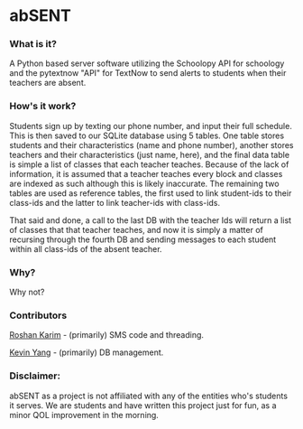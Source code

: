 # abSENT

### What is it?
A Python based server software utilizing the Schoolopy API for schoology and the pytextnow "API" for TextNow to send alerts to students when their teachers are absent. 

### How's it work?
Students sign up by texting our phone number, and input their full schedule. This is then saved to our SQLite database using 5 tables. One table stores students and their characteristics (name and phone number), another stores teachers and their characteristics (just name, here), and the final data table is simple a list of classes that each teacher teaches. Because of the lack of information, it is assumed that a teacher teaches every block and classes are indexed as such although this is likely inaccurate. The remaining two tables are used as reference tables, the first used to link student-ids to their class-ids and the latter to link teacher-ids with class-ids. 

That said and done, a call to the last DB with the teacher Ids will return a list of classes that that teacher teaches, and now it is simply a matter of recursing through the fourth DB and sending messages to each student within all class-ids of the absent teacher.

### Why?
Why not?

### Contributors
[Roshan Karim](https://github.com/karimroshan) - (primarily) SMS code and threading.

[Kevin Yang](https://github.com/bykevinyang) - (primarily) DB management.

### Disclaimer:
abSENT as a project is not affiliated with any of the entities who's students it serves. We are students and have written this project just for fun, as a minor QOL improvement in the morning.
